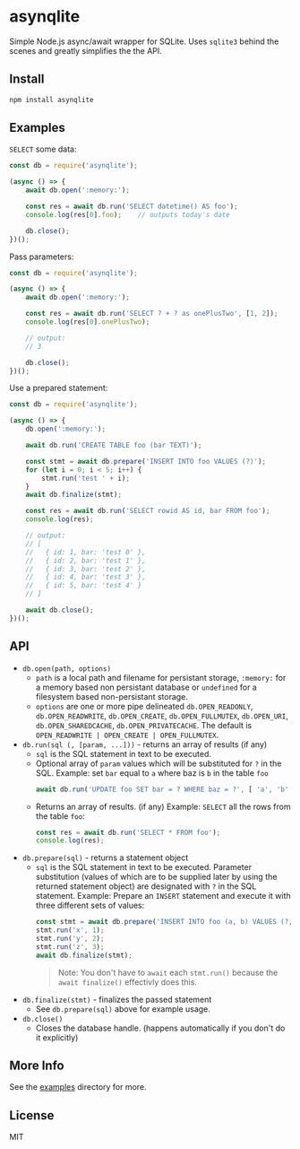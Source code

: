 # asynqlite

Simple Node.js async/await wrapper for SQLite. Uses `sqlite3` behind the scenes and
greatly simplifies the the API.

## Install

```bash
npm install asynqlite
```

## Examples
`SELECT` some data:

```js
const db = require('asynqlite');

(async () => {
    await db.open(':memory:');

    const res = await db.run('SELECT datetime() AS foo');
    console.log(res[0].foo);    // outputs today's date

    db.close();
})();
```

Pass parameters:

```js
const db = require('asynqlite');

(async () => {
    await db.open(':memory:');

    const res = await db.run('SELECT ? + ? as onePlusTwo', [1, 2]);
    console.log(res[0].onePlusTwo);

    // output:
    // 3

    db.close();
})();
```

Use a prepared statement:

```js
const db = require('asynqlite');

(async () => {
    db.open(':memory:');

    await db.run('CREATE TABLE foo (bar TEXT)');

    const stmt = await db.prepare('INSERT INTO foo VALUES (?)');
    for (let i = 0; i < 5; i++) {
        stmt.run('test ' + i);
    }
    await db.finalize(stmt);

    const res = await db.run('SELECT rowid AS id, bar FROM foo');
    console.log(res);

    // output:
    // [
    //   { id: 1, bar: 'test 0' },
    //   { id: 2, bar: 'test 1' },
    //   { id: 3, bar: 'test 2' },
    //   { id: 4, bar: 'test 3' },
    //   { id: 5, bar: 'test 4' }
    // ]

    await db.close();
})();
```

## API
- `db.open(path, options)`
  - `path` is a local path and filename for persistant storage, `:memory:` for a memory
    based non persistant database or `undefined` for a filesystem based non-persistant
    storage.
  - `options` are one or more pipe delineated `db.OPEN_READONLY`, `db.OPEN_READWRITE`,
    `db.OPEN_CREATE`, `db.OPEN_FULLMUTEX`, `db.OPEN_URI`, `db.OPEN_SHAREDCACHE`,
    `db.OPEN_PRIVATECACHE`. The default is `OPEN_READWRITE | OPEN_CREATE | OPEN_FULLMUTEX`.
- `db.run(sql (, [param, ...]))` - returns an array of results (if any)
  - `sql` is the SQL statement in text to be executed.
  - Optional array of `param` values which will be substituted for `?` in the SQL.
    Example: set `bar` equal to `a` where baz is `b` in the table `foo`
    ```js
    await db.run('UPDATE foo SET bar = ? WHERE baz = ?', [ 'a', 'b' ]);
    ```
  - Returns an array of results. (if any)
    Example: `SELECT` all the rows from the table `foo`:
    ```js
    const res = await db.run('SELECT * FROM foo');
    console.log(res);
    ```
- `db.prepare(sql)` - returns a statement object
  - `sql` is the SQL statement in text to be executed. Parameter substitution (values of which
    are to be supplied later by using the returned statement object) are designated with `?`
    in the SQL statement.
    Example: Prepare an `INSERT` statement and execute it with three different sets of values:
    ```js
    const stmt = await db.prepare('INSERT INTO foo (a, b) VALUES (?, ?)');
    stmt.run('x', 1);
    stmt.run('y', 2);
    stmt.run('z', 3);
    await db.finalize(stmt);
    ```
    > Note: You don't have to `await` each `stmt.run()` because the `await finalize()` effectivly does this.
- `db.finalize(stmt)` - finalizes the passed statement
  - See `db.prepare(sql)` above for example usage.
- `db.close()`
  - Closes the database handle. (happens automatically if you don't do it explicitly)

## More Info

See the [examples](examples/) directory for more.

## License

MIT
